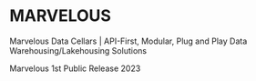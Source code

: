 # MARVELOUS
Marvelous Data Cellars | API-First, Modular, Plug and Play Data Warehousing/Lakehousing Solutions

Marvelous 1st Public Release 2023
